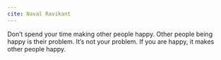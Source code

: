 ```yaml
---
cite: Naval Ravikant
---
```


Don’t spend your time making other people happy. Other people being happy is their problem. It’s not your problem. If you are happy, it makes other people happy.
